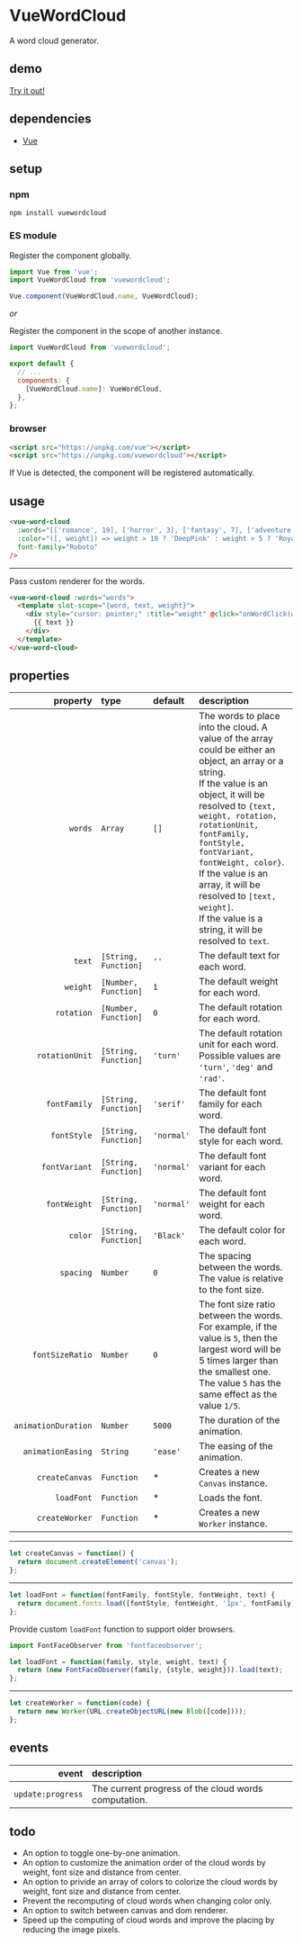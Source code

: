 # VueWordCloud

A word cloud generator.

## demo

[Try it out!](https://seregpie.github.io/VueWordCloud/)

## dependencies

- [Vue](https://github.com/vuejs/vue)

## setup

### npm

```shell
npm install vuewordcloud
```

### ES module

Register the component globally.

```javascript
import Vue from 'vue';
import VueWordCloud from 'vuewordcloud';

Vue.component(VueWordCloud.name, VueWordCloud);
```

*or*

Register the component in the scope of another instance.

```javascript
import VueWordCloud from 'vuewordcloud';

export default {
  // ...
  components: {
    [VueWordCloud.name]: VueWordCloud,
  },
};
```

### browser

```html
<script src="https://unpkg.com/vue"></script>
<script src="https://unpkg.com/vuewordcloud"></script>
```

If Vue is detected, the component will be registered automatically.

## usage

```html
<vue-word-cloud
  :words="[['romance', 19], ['horror', 3], ['fantasy', 7], ['adventure', 3]]"
  :color="([, weight]) => weight > 10 ? 'DeepPink' : weight > 5 ? 'RoyalBlue' : 'Indigo'"
  font-family="Roboto"
/>
```

---

Pass custom renderer for the words.

```html
<vue-word-cloud :words="words">
  <template slot-scope="{word, text, weight}">
    <div style="cursor: pointer;" :title="weight" @click="onWordClick(word)">
      {{ text }}
    </div>
  </template>
</vue-word-cloud>
```

## properties

| property | type | default | description |
| ---: | :--- | :--- | :--- |
| `words` | `Array` | `[]` | The words to place into the cloud. A value of the array could be either an object, an array or a string.<br/>If the value is an object, it will be resolved to `{text, weight, rotation, rotationUnit, fontFamily, fontStyle, fontVariant, fontWeight, color}`.<br/>If the value is an array, it will be resolved to `[text, weight]`.<br/>If the value is a string, it will be resolved to `text`. |
| `text` | `[String, Function]` | `''` | The default text for each word. |
| `weight` | `[Number, Function]` | `1` | The default weight for each word. |
| `rotation` | `[Number, Function]` | `0` | The default rotation for each word. |
| `rotationUnit` | `[String, Function]` | `'turn'` | The default rotation unit for each word. Possible values are `'turn'`, `'deg'` and `'rad'`. |
| `fontFamily` | `[String, Function]` | `'serif'` | The default font family for each word. |
| `fontStyle` | `[String, Function]` | `'normal'` | The default font style for each word. |
| `fontVariant` | `[String, Function]` | `'normal'` | The default font variant for each word. |
| `fontWeight` | `[String, Function]` | `'normal'` | The default font weight for each word. |
| `color` | `[String, Function]` | `'Black'` | The default color for each word. |
| `spacing` | `Number` | `0` | The spacing between the words. The value is relative to the font size. |
| `fontSizeRatio` | `Number` | `0` | The font size ratio between the words. For example, if the value is `5`, then the largest word will be 5 times larger than the smallest one. The value `5` has the same effect as the value `1/5`. |
| `animationDuration` | `Number` | `5000` | The duration of the animation. |
| `animationEasing` | `String` | `'ease'` | The easing of the animation. |
| `createCanvas` | `Function` | * | Creates a new `Canvas` instance. |
| `loadFont` | `Function` | * | Loads the font. |
| `createWorker` | `Function` | * | Creates a new `Worker` instance. |

---

```javascript
let createCanvas = function() {
  return document.createElement('canvas');
};
```

---

```javascript
let loadFont = function(fontFamily, fontStyle, fontWeight, text) {
  return document.fonts.load([fontStyle, fontWeight, '1px', fontFamily].join(' '), text);
};
```

Provide custom `loadFont` function to support older browsers.

```javascript
import FontFaceObserver from 'fontfaceobserver';

let loadFont = function(family, style, weight, text) {
  return (new FontFaceObserver(family, {style, weight})).load(text);
};
```

---

```javascript
let createWorker = function(code) {
  return new Worker(URL.createObjectURL(new Blob([code])));
};
```

## events

| event | description |
| ---: | :--- |
| `update:progress` | The current progress of the cloud words computation. |

## todo

- An option to toggle one-by-one animation.
- An option to customize the animation order of the cloud words by weight, font size and distance from center.
- An option to privide an array of colors to colorize the cloud words by weight, font size and distance from center.
- Prevent the recomputing of cloud words when changing color only.
- An option to switch between canvas and dom renderer.
- Speed up the computing of cloud words and improve the placing by reducing the image pixels.
